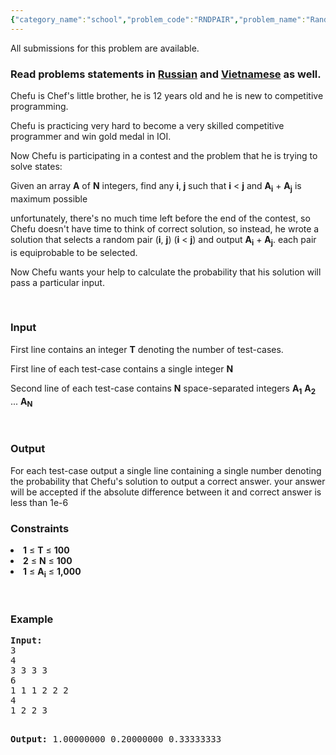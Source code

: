 ```yaml
---
{"category_name":"school","problem_code":"RNDPAIR","problem_name":"Random Pair","languages_supported":{"0":"ADA","1":"ASM","2":"BASH","3":"BF","4":"C","5":"CAML","6":"CLOJ","7":"CLPS","8":"COB","9":"CPP 4.3.2","10":"CPP 6.3","11":"CPP14","12":"CS2","13":"D","14":"ERL","15":"FORT","16":"FS","17":"GO","18":"HASK","19":"ICK","20":"ICON","21":"JAVA","22":"JS","23":"kotlin","24":"LISP clisp","25":"LISP sbcl","26":"LUA","27":"NEM","28":"NICE","29":"NODEJS","30":"PAS fpc","31":"PAS gpc","32":"PERL","33":"PERL6","34":"PHP","35":"PIKE","36":"PRLG","37":"PYPY","38":"PYTH","39":"PYTH 3.5","40":"RUBY","41":"rust","42":"SCALA","43":"SCM chicken","44":"SCM guile","45":"SCM qobi","46":"ST","47":"swift","48":"TCL","49":"TEXT","50":"WSPC"},"max_timelimit":1,"source_sizelimit":50000,"problem_author":"kingofnumbers","problem_tester":"amrmahmoud","date_added":"18-11-2017","tags":{"0":"cakewalk","1":"cook88","2":"kingofnumbers","3":"kingofnumbers","4":"likecs","5":"probability"},"editorial_url":"https://discuss.codechef.com/problems/RNDPAIR","time":{"view_start_date":1511116200,"submit_start_date":1511116200,"visible_start_date":1511116200,"end_date":1735669800},"layout":"problem"}
---
```

<span class="solution-visible-txt">All submissions for this problem are available.</span><h3>Read problems statements in <a target="_blank" 
href="http://www.codechef.com/download/translated/COOK88/russian/RNDPAIR.pdf">Russian</a> and <a target="_blank" 
href="http://www.codechef.com/download/translated/COOK88/vietnamese/RNDPAIR.pdf">Vietnamese</a> as well.</h3>
<p>Chefu is Chef's little brother, he is 12 years old and he is new to competitive programming.</p>

<p>Chefu is practicing very hard to become a very skilled competitive programmer and win gold medal in IOI.</p>

<p>Now Chefu is participating in a contest and the problem that he is trying to solve states:</p>

<p>Given an array <b>A</b> of <b>N</b> integers, find any <b>i</b>,<b> j</b> such that <b>i</b> < <b> j</b> 
 and <b>A<sub>i</sub></b> + <b>A<sub>j</sub></b> is maximum possible </p>


<p>unfortunately, there's no much time left before the end of the contest, so Chefu doesn't have time to think of correct solution, so instead, he wrote a solution that selects a random pair (<b>i</b>, <b> j</b>) (<b>i</b> < <b> j</b>) and output <b>A<sub>i</sub></b> + <b>A<sub>j</sub></b>. each pair is equiprobable to be selected.</p>
<p>Now Chefu wants your help to calculate the probability that his solution will pass a particular input.</p>


<p> </p>


<h3>Input</h3>
<p>First line contains an integer <b>T</b> denoting the number of test-cases.</p>

<p>First line of each test-case contains a single integer <b>N</b></p>

<p>Second line of each test-case contains <b>N</b> space-separated integers <b>A<sub>1<sub></b> <b>A<sub>2<sub></b> ... <b>A<sub>N<sub></b></p>


<p> </p>

<h3>Output</h3>
<p>For each test-case output a single line containing a single number denoting the probability that Chefu's solution to output a correct answer. your answer will be accepted if the absolute difference between it and correct answer is less than 1e-6</p>


<h3>Constraints</h3>

<li><b>1</b> ≤ <b>T</b> ≤ <b>100</b></li>
<li><b>2</b> ≤ <b>N</b> ≤ <b>100</b></li>
<li><b>1</b> ≤ <b>A<sub>i</sub></b> ≤ <b>1,000</b></li>

</ul>
<p> </p>
<h3>Example</h3>
<pre><b>Input:</b>
3
4
3 3 3 3
6
1 1 1 2 2 2
4
1 2 2 3

<b>Output:</b>
1.00000000
0.20000000
0.33333333
</pre>
<p> </p>